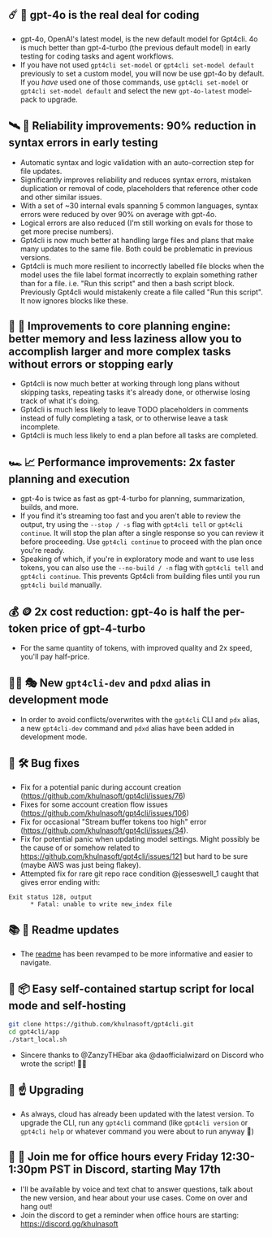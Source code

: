 ##   ☄️  🌅   gpt-4o is the real deal for coding

- gpt-4o, OpenAI's latest model, is the new default model for Gpt4cli. 4o is much better than gpt-4-turbo (the previous default model) in early testing for coding tasks and agent workflows.
- If you have not used `gpt4cli set-model` or `gpt4cli set-model default` previously to set a custom model, you will now be use gpt-4o by default. If you *have* used one of those commands, use `gpt4cli set-model` or `gpt4cli set-model default` and select the new `gpt-4o-latest` model-pack to upgrade. 
 
##   🛰️  🏥   Reliability improvements: 90% reduction in syntax errors in early testing

- Automatic syntax and logic validation with an auto-correction step for file updates.
- Significantly improves reliability and reduces syntax errors, mistaken duplication or removal of code, placeholders that reference other code and other similar issues. 
- With a set of ~30 internal evals spanning 5 common languages, syntax errors were reduced by over 90% on average with gpt-4o. 
- Logical errors are also reduced (I'm still working on evals for those to get more precise numbers).
- Gpt4cli is now much better at handling large files and plans that make many updates to the same file. Both could be problematic in previous versions.
- Gpt4cli is much more resilient to incorrectly labelled file blocks when the model uses the file label format incorrectly to explain something rather than for a file. i.e. "Run this script" and then a bash script block. Previously Gpt4cli would mistakenly create a file called "Run this script". It now ignores blocks like these.

##   🧠  🚞   Improvements to core planning engine: better memory and less laziness allow you to accomplish larger and more complex tasks without errors or stopping early

- Gpt4cli is now much better at working through long plans without skipping tasks, repeating tasks it's already done, or otherwise losing track of what it's doing.
- Gpt4cli is much less likely to leave TODO placeholders in comments instead of fully completing a task, or to otherwise leave a task incomplete.
- Gpt4cli is much less likely to end a plan before all tasks are completed.

##   🏎️  📈   Performance improvements: 2x faster planning and execution

- gpt-4o is twice as fast as gpt-4-turbo for planning, summarization, builds, and more.
- If you find it's streaming too fast and you aren't able to review the output, try using the `--stop / -s` flag with `gpt4cli tell` or `gpt4cli continue`. It will stop the plan after a single response so you can review it before proceeding. Use `gpt4cli continue` to proceed with the plan once you're ready.
- Speaking of which, if you're in exploratory mode and want to use less tokens, you can also use the `--no-build / -n` flag with `gpt4cli tell` and `gpt4cli continue`. This prevents Gpt4cli from building files until you run `gpt4cli build` manually.

##   💰  🪙   2x cost reduction: gpt-4o is half the per-token price of gpt-4-turbo

- For the same quantity of tokens, with improved quality and 2x speed, you'll pay half-price.

##   👩‍💻  🎭   New `gpt4cli-dev` and `pdxd` alias in development mode

- In order to avoid conflicts/overwrites with the `gpt4cli` CLI and `pdx` alias, a new `gpt4cli-dev` command and `pdxd` alias have been added in development mode. 

##  🐛  🛠️   Bug fixes

- Fix for a potential panic during account creation (https://github.com/khulnasoft/gpt4cli/issues/76)
- Fixes for some account creation flow issues (https://github.com/khulnasoft/gpt4cli/issues/106)
- Fix for occasional "Stream buffer tokens too high" error (https://github.com/khulnasoft/gpt4cli/issues/34).
- Fix for potential panic when updating model settings. Might possibly be the cause of or somehow related to https://github.com/khulnasoft/gpt4cli/issues/121 but hard to be sure (maybe AWS was just being flakey).
- Attempted fix for rare git repo race condition @jesseswell_1 caught that gives error ending with: 
```
Exit status 128, output
      * Fatal: unable to write new_index file
```

##   📚  🤔   Readme updates

- The [readme](https://github.com/khulnasoft/gpt4cli) has been revamped to be more informative and easier to navigate.

##  🏡  📦   Easy self-contained startup script for local mode and self-hosting

```bash
git clone https://github.com/khulnasoft/gpt4cli.git
cd gpt4cli/app
./start_local.sh
``` 

- Sincere thanks to @ZanzyTHEbar aka @daofficialwizard on Discord who wrote the script! 🙏🙏

##   🚀  ☝️   Upgrading   

- As always, cloud has already been updated with the latest version. To upgrade the CLI, run any `gpt4cli` command (like `gpt4cli version` or `gpt4cli help` or whatever command you were about to run anyway 🙂)

##   💬  📆   Join me for office hours every Friday 12:30-1:30pm PST in Discord, starting May 17th

- I'll be available by voice and text chat to answer questions, talk about the new version, and hear about your use cases. Come on over and hang out! 
- Join the discord to get a reminder when office hours are starting: https://discord.gg/khulnasoft